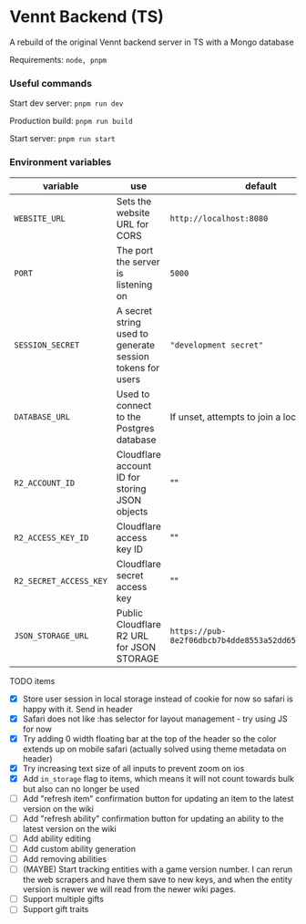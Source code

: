 # Vennt Backend (TS)

A rebuild of the original Vennt backend server in TS with a Mongo database

Requirements:
`node, pnpm`

### Useful commands

Start dev server:
`pnpm run dev`

Production build:
`pnpm run build`

Start server:
`pnpm run start`

### Environment variables

| variable               | use                                                       | default                                               |
| ---------------------- | --------------------------------------------------------- | ----------------------------------------------------- |
| `WEBSITE_URL`          | Sets the website URL for CORS                             | `http://localhost:8080`                               |
| `PORT`                 | The port the server is listening on                       | `5000`                                                |
| `SESSION_SECRET`       | A secret string used to generate session tokens for users | `"development secret"`                                |
| `DATABASE_URL`         | Used to connect to the Postgres database                  | If unset, attempts to join a local DB                 |
| `R2_ACCOUNT_ID`        | Cloudflare account ID for storing JSON objects            | ""                                                    |
| `R2_ACCESS_KEY_ID`     | Cloudflare access key ID                                  | ""                                                    |
| `R2_SECRET_ACCESS_KEY` | Cloudflare secret access key                              | ""                                                    |
| `JSON_STORAGE_URL`     | Public Cloudflare R2 URL for JSON STORAGE                 | `https://pub-8e2f06dbcb7b4dde8553a52dd656dbee.r2.dev` |

TODO items

- [x] Store user session in local storage instead of cookie for now so safari is happy with it. Send in header
- [x] Safari does not like :has selector for layout management - try using JS for now
- [x] Try adding 0 width floating bar at the top of the header so the color extends up on mobile safari (actually solved using theme metadata on header)
- [x] Try increasing text size of all inputs to prevent zoom on ios
- [x] Add `in_storage` flag to items, which means it will not count towards bulk but also can no longer be used
- [ ] Add "refresh item" confirmation button for updating an item to the latest version on the wiki
- [ ] Add "refresh ability" confirmation button for updating an ability to the latest version on the wiki
- [ ] Add ability editing
- [ ] Add custom ability generation
- [ ] Add removing abilities
- [ ] (MAYBE) Start tracking entities with a game version number. I can rerun the web scrapers and have them save to new keys, and when the entity version is newer we will read from the newer wiki pages.
- [ ] Support multiple gifts
- [ ] Support gift traits
